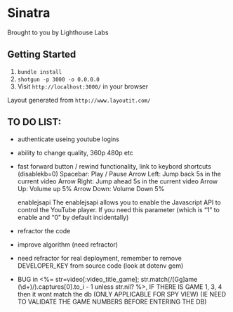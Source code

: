 Sinatra
=============

Brought to you by Lighthouse Labs

## Getting Started

1. `bundle install`
2. `shotgun -p 3000 -o 0.0.0.0`
3. Visit `http://localhost:3000/` in your browser

Layout generated from `http://www.layoutit.com/`

## TO DO LIST:
- authenticate useing youtube logins
- ability to change quality, 360p 480p etc
- fast forward button / rewind functionality, link to keybord shortcuts (disablekb=0) 
    Spacebar:  Play / Pause
    Arrow Left:  Jump back 5s in the current video
    Arrow Right:  Jump ahead 5s in the current video
    Arrow Up:  Volume up 5%
    Arrow Down:  Volume Down 5%

    enablejsapi
    The enablejsapi allows you to enable the Javascript API to control the YouTube player. If you need this parameter     (which is “1” to enable and “0” by default incidentally)

- refractor the code
- improve algorithm (need refractor)
- need refractor for real deployment, remember to remove DEVELOPER_KEY from source code (look at dotenv gem)
- BUG in <%= str=video[:video_title_game]; str.match(/[Gg]ame (\d+)/).captures[0].to_i - 1 unless str.nil? %>, IF THERE IS GAME 1, 3, 4 then it wont match the db  (ONLY APPLICABLE FOR SPY VIEW) (IE NEED TO VALIDATE THE GAME NUMBERS BEFORE ENTERING THE DB)
